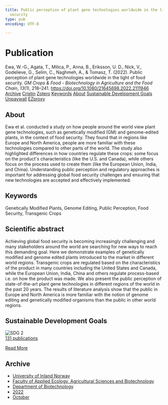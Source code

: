 ```yaml
---
title: Public perception of plant gene technologies worldwide in the light of food
  security
type: pub
encoding: UTF-8

---
```

<h1>Publication</h1>
<article id="csl-bib-container-QZCFNEVV" class="csl-bib-container">
  <div class="csl-bib-body"> <div class="csl-entry">Ewa, W.-G., Agata, T., Milica, P., Anna, B., Eriksson, U. D., Nick, V., Godelieve, G., Selim, C., Naghmeh, A., &#38; Tomasz, T. (2022). Public perception of plant gene technologies worldwide in the light of food security. <i>GM Crops &#38; Food - Biotechnology in Agriculture and the Food Chain</i>, <i>13</i>(1), 218–241. <a href="https://doi.org/10.1080/21645698.2022.2111946">https://doi.org/10.1080/21645698.2022.2111946</a></div> </div>
  <div class="csl-bib-buttons">
    <a href="#taxonomy-article-QZCFNEVV" alt="archive" class="csl-bib-button">Archive</a>
    <a href="https://app.cristin.no/results/show.jsf?id=2066945" alt="Cristin" class="csl-bib-button">Cristin</a>
    <a href="http://zotero.org/groups/5881554/items/QZCFNEVV" alt="Zotero" class="csl-bib-button">Zotero</a>
    <a href="#keywords-article-QZCFNEVV" alt="keywords" class="csl-bib-button">Keywords</a>
    <a href="#about-article-QZCFNEVV" alt="about_pub" class="csl-bib-button">About</a>
    <a href="#sdg-article-QZCFNEVV" alt="sdg" class="csl-bib-button">Sustainable Development Goals</a>
    <a href="https://www.tandfonline.com/doi/pdf/10.1080/21645698.2022.2111946?needAccess=true" alt="Unpaywall" class="csl-bib-button">Unpaywall</a>
    <a href="https://www.tandfonline.com/doi/pdf/10.1080/21645698.2022.2111946?needAccess=true" alt="EZproxy" class="csl-bib-button">EZproxy</a>
  </div>
  <div id="csl-bib-meta-container-QZCFNEVV"></div>
</article>
<div id="csl-bib-meta-QZCFNEVV" class="csl-bib-meta">
  <article id="about-article-QZCFNEVV" class="about_pub-article">
    <h1>About</h1>
    Ewa et al. conducted a study on how people around the world view plant gene technologies, such as genetically modified (GM) and genome-edited plants, in the context of food security. They found that in regions like Europe and North America, people are more familiar with these technologies compared to other parts of the world. The study also highlighted differences in how countries regulate these crops: some focus on the product's characteristics (like the U.S. and Canada), while others focus on the process used to create them (like the European Union, India, and China). Understanding public perception and regulatory approaches is important for addressing global food security challenges and ensuring that new technologies are accepted and effectively implemented.
  </article>
  <article id="keywords-article-QZCFNEVV" class="keywords-article">
    <h1>Keywords</h1>
    Genetically Modified Plants, Genome Editing, Public Perception, Food Security, Transgenic Crops
  </article>
  <article id="abstract-article-QZCFNEVV" class="abstract-article">
    <h1>Scientific abstract</h1>
    Achieving global food security is becoming increasingly challenging and many stakeholders around the world are searching for new ways to reach this demanding goal. Here we demonstrate examples of genetically modified and genome edited plants introduced to the market in different world regions. Transgenic crops are regulated based on the characteristics of the product in many countries including the United States and Canada, while the European Union, India, China and others regulate process-based i.e. on how the product was made. We also present the public perception of state-of-the-art plant gene technologies in different regions of the world in the past 20 years. The results of literature analysis show that the public in Europe and North America is more familiar with the notion of genome editing and genetically modified organisms than the public in other world regions.
  </article>
  <article id="sdg-article-QZCFNEVV" class="sdg-article">
    <h1>Sustainable Development Goals</h1>
    <div class="sdg-container"><div id="sdg2" class="sdg">
        <img src="{{< params subfolder >}}images/sdg/sdg02_en.png" class="image" alt="SDG 2">
        <div class="sdg-overlay">
          <a href="{{< params subfolder >}}en/archive/?sdg=2#archive" class="sdg-publication-count"><span>131</span> publications</a>
          <p><a href="https://sdgs.un.org/goals/goal2" class="sdg-read-more">Read More</a></p>
        </div>
      </div></div>
  </article>
  <article id="taxonomy-article-QZCFNEVV" class="taxonomy-article">
    <h1>Archive</h1>
    <ul>
      <li><a href="{{< params subfolder >}}en/archive/?key=3DCRN523">University of Inland Norway</a></li>
      <li><a href="{{< params subfolder >}}en/archive/?key=T77LXH6D">Faculty of Applied Ecology, Agricultural Sciences and Biotechnology</a></li>
      <li><a href="{{< params subfolder >}}en/archive/?key=VL6KDQ85">Department of Biotechnology</a></li>
      <li><a href="{{< params subfolder >}}en/archive/?key=ZLN3ADWB">2022</a></li>
      <li><a href="{{< params subfolder >}}en/archive/?key=LYKJMS8J">October</a></li>
    </ul>
  </article>
</div>
